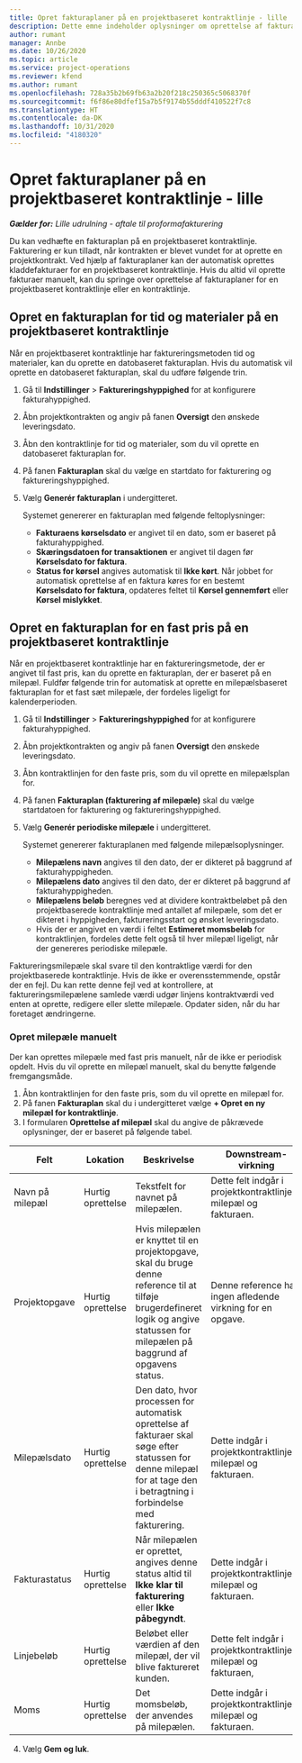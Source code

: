 ```yaml
---
title: Opret fakturaplaner på en projektbaseret kontraktlinje - lille
description: Dette emne indeholder oplysninger om oprettelse af fakturaplaner og milepæle.
author: rumant
manager: Annbe
ms.date: 10/26/2020
ms.topic: article
ms.service: project-operations
ms.reviewer: kfend
ms.author: rumant
ms.openlocfilehash: 728a35b2b69fb63a2b20f218c250365c5068370f
ms.sourcegitcommit: f6f86e80dfef15a7b5f9174b55dddf410522f7c8
ms.translationtype: HT
ms.contentlocale: da-DK
ms.lasthandoff: 10/31/2020
ms.locfileid: "4180320"
---
```

# <a name="create-invoice-schedules-on-a-project-based-contract-line---lite"></a>Opret fakturaplaner på en projektbaseret kontraktlinje - lille

_**Gælder for:** Lille udrulning - aftale til proformafakturering_

Du kan vedhæfte en fakturaplan på en projektbaseret kontraktlinje. Fakturering er kun tilladt, når kontrakten er blevet vundet for at oprette en projektkontrakt. Ved hjælp af fakturaplaner kan der automatisk oprettes kladdefakturaer for en projektbaseret kontraktlinje. Hvis du altid vil oprette fakturaer manuelt, kan du springe over oprettelse af fakturaplaner for en projektbaseret kontraktlinje eller en kontraktlinje.

## <a name="create-a-time-and-material-invoice-schedule-for-a-project-based-contract-line"></a>Opret en fakturaplan for tid og materialer på en projektbaseret kontraktlinje

Når en projektbaseret kontraktlinje har faktureringsmetoden tid og materialer, kan du oprette en datobaseret fakturaplan. Hvis du automatisk vil oprette en datobaseret fakturaplan, skal du udføre følgende trin.

1. Gå til **Indstillinger** > **Faktureringshyppighed** for at konfigurere fakturahyppighed.
2. Åbn projektkontrakten og angiv på fanen **Oversigt** den ønskede leveringsdato.
3. Åbn den kontraktlinje for tid og materialer, som du vil oprette en datobaseret fakturaplan for. 
4. På fanen **Fakturaplan** skal du vælge en startdato for fakturering og faktureringshyppighed. 
5. Vælg **Generér fakturaplan** i undergitteret.

    Systemet genererer en fakturaplan med følgende feltoplysninger:

    - **Fakturaens kørselsdato** er angivet til en dato, som er baseret på fakturahyppighed.
    - **Skæringsdatoen for transaktionen** er angivet til dagen før **Kørselsdato for faktura**.
    - **Status for kørsel** angives automatisk til **Ikke kørt**. Når jobbet for automatisk oprettelse af en faktura køres for en bestemt **Kørselsdato for faktura**, opdateres feltet til **Kørsel gennemført** eller **Kørsel mislykket**.

## <a name="create-a-fixed-price-invoice-schedule-for-a-project-based-contract-line"></a>Opret en fakturaplan for en fast pris på en projektbaseret kontraktlinje

Når en projektbaseret kontraktlinje har en faktureringsmetode, der er angivet til fast pris, kan du oprette en fakturaplan, der er baseret på en milepæl. Fuldfør følgende trin for automatisk at oprette en milepælsbaseret fakturaplan for et fast sæt milepæle, der fordeles ligeligt for kalenderperioden.

1. Gå til **Indstillinger** > **Faktureringshyppighed** for at konfigurere fakturahyppighed.
2. Åbn projektkontrakten og angiv på fanen **Oversigt** den ønskede leveringsdato.
3. Åbn kontraktlinjen for den faste pris, som du vil oprette en milepælsplan for. 
4. På fanen **Fakturaplan (fakturering af milepæle)** skal du vælge startdatoen for fakturering og faktureringshyppighed. 
5. Vælg **Generér periodiske milepæle** i undergitteret.

    Systemet genererer fakturaplanen med følgende milepælsoplysninger.

    - **Milepælens navn** angives til den dato, der er dikteret på baggrund af fakturahyppigheden.
    - **Milepælens dato** angives til den dato, der er dikteret på baggrund af fakturahyppigheden.
    - **Milepælens beløb** beregnes ved at dividere kontraktbeløbet på den projektbaserede kontraktlinje med antallet af milepæle, som det er dikteret i hyppigheden, faktureringsstart og ønsket leveringsdato.
    - Hvis der er angivet en værdi i feltet **Estimeret momsbeløb** for kontraktlinjen, fordeles dette felt også til hver milepæl ligeligt, når der genereres periodiske milepæle.

Faktureringsmilepæle skal svare til den kontraktlige værdi for den projektbaserede kontraktlinje. Hvis de ikke er overensstemmende, opstår der en fejl. Du kan rette denne fejl ved at kontrollere, at faktureringsmilepælene samlede værdi udgør linjens kontraktværdi ved enten at oprette, redigere eller slette milepæle. Opdater siden, når du har foretaget ændringerne.

### <a name="manually-create-milestones"></a>Opret milepæle manuelt

Der kan oprettes milepæle med fast pris manuelt, når de ikke er periodisk opdelt. Hvis du vil oprette en milepæl manuelt, skal du benytte følgende fremgangsmåde.

1. Åbn kontraktlinjen for den faste pris, som du vil oprette en milepæl for. 
2. På fanen **Fakturaplan** skal du i undergitteret vælge **+ Opret en ny milepæl for kontraktlinje**.
3. I formularen **Oprettelse af milepæl** skal du angive de påkrævede oplysninger, der er baseret på følgende tabel. 

| Felt | Lokation | Beskrivelse | Downstream-virkning |
| --- | --- | --- | --- |
| Navn på milepæl | Hurtig oprettelse | Tekstfelt for navnet på milepælen. | Dette felt indgår i projektkontraktlinjens milepæl og fakturaen. |
| Projektopgave | Hurtig oprettelse | Hvis milepælen er knyttet til en projektopgave, skal du bruge denne reference til at tilføje brugerdefineret logik og angive statussen for milepælen på baggrund af opgavens status. | Denne reference har ingen afledende virkning for en opgave. |
| Milepælsdato | Hurtig oprettelse | Den dato, hvor processen for automatisk oprettelse af fakturaer skal søge efter statussen for denne milepæl for at tage den i betragtning i forbindelse med fakturering. | Dette indgår i projektkontraktlinjens milepæl og fakturaen. |
| Fakturastatus | Hurtig oprettelse | Når milepælen er oprettet, angives denne status altid til **Ikke klar til fakturering** eller **Ikke påbegyndt**. | Dette indgår i projektkontraktlinjens milepæl og fakturaen. |
| Linjebeløb | Hurtig oprettelse | Beløbet eller værdien af den milepæl, der vil blive faktureret kunden. | Dette felt indgår i projektkontraktlinjens milepæl og fakturaen, |
| Moms | Hurtig oprettelse | Det momsbeløb, der anvendes på milepælen. | Dette indgår i projektkontraktlinjens milepæl og fakturaen. |

4. Vælg **Gem og luk**.
